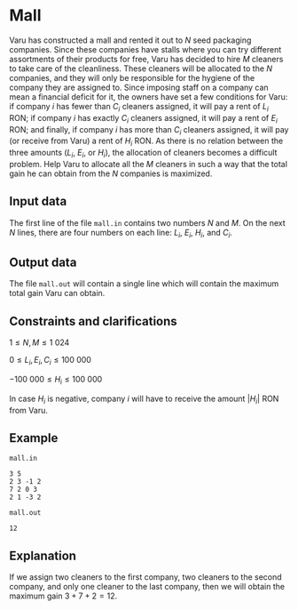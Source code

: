 # Mall

Varu has constructed a mall and rented it out to $N$ seed packaging companies. Since these companies have stalls where you can try different assortments of their products for free, Varu has decided to hire $M$ cleaners to take care of the cleanliness. These cleaners will be allocated to the $N$ companies, and they will only be responsible for the hygiene of the company they are assigned to. Since imposing staff on a company can mean a financial deficit for it, the owners have set a few conditions for Varu: if company $i$ has fewer than $C_i$ cleaners assigned, it will pay a rent of $L_i$ RON; if company $i$ has exactly $C_i$ cleaners assigned, it will pay a rent of $E_i$ RON; and finally, if company $i$ has more than $C_i$ cleaners assigned, it will pay (or receive from Varu) a rent of $H_i$ RON. As there is no relation between the three amounts ($L_i$, $E_i$, or $H_i$), the allocation of cleaners becomes a difficult problem. Help Varu to allocate all the $M$ cleaners in such a way that the total gain he can obtain from the $N$ companies is maximized.

## Input data

The first line of the file `mall.in` contains two numbers $N$ and $M$. On the next $N$ lines, there are four numbers on each line: $L_i$, $E_i$, $H_i$, and $C_i$.

## Output data

The file `mall.out` will contain a single line which will contain the maximum total gain Varu can obtain.

## Constraints and clarifications

$1 \leq N, M \leq 1\ 024$

$0 \leq L_i, E_i, C_i \leq 100\ 000$

$-100\ 000 \leq H_i \leq 100\ 000$

In case $H_i$ is negative, company $i$ will have to receive the amount $|H_i|$ RON from Varu.

## Example

`mall.in`
```
3 5
2 3 -1 2
7 2 0 3
2 1 -3 2
```

`mall.out`
```
12
```

## Explanation

If we assign two cleaners to the first company, two cleaners to the second company, and only one cleaner to the last company, then we will obtain the maximum gain $3 + 7 + 2 = 12$.